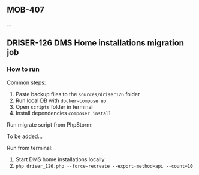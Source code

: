 ## MOB-407

... 

## DRISER-126 DMS Home installations migration job

### How to run

Common steps:

1. Paste backup files to the `sources/driser126` folder
2. Run local DB with `docker-compose up`
3. Open `scripts` folder in terminal
4. Install dependencies `composer install`

Run migrate script from PhpStorm:

To be added...

Run from terminal:

1. Start DMS home installations locally
2. `php driser_126.php --force-recreate --export-method=api --count=10`
